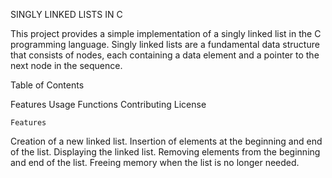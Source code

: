 SINGLY LINKED LISTS IN C

This project provides a simple implementation of a singly linked list in the C programming language. Singly linked lists are a fundamental data structure that consists of nodes, each containing a data element and a pointer to the next node in the sequence.

   Table of Contents

Features
Usage
Functions
Contributing
License


	Features

Creation of a new linked list.
Insertion of elements at the beginning and end of the list.
Displaying the linked list.
Removing elements from the beginning and end of the list.
Freeing memory when the list is no longer needed.
